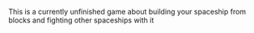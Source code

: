 This is a currently unfinished game about building your spaceship from blocks and fighting other spaceships with it
